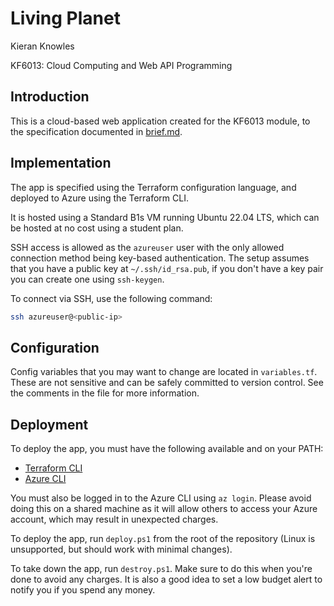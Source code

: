 # Living Planet

Kieran Knowles

KF6013: Cloud Computing and Web API Programming

## Introduction

This is a cloud-based web application created for the KF6013 module, to the specification documented in [brief.md](brief.md).

## Implementation

The app is specified using the Terraform configuration language, and deployed to Azure using the Terraform CLI.

It is hosted using a Standard B1s VM running Ubuntu 22.04 LTS, which can be
hosted at no cost using a student plan.

SSH access is allowed as the `azureuser` user with the only allowed connection
method being key-based authentication. The setup assumes that you have a
public key at `~/.ssh/id_rsa.pub`, if you don't have a key pair you can create
one using `ssh-keygen`.

To connect via SSH, use the following command:

```sh
ssh azureuser@<public-ip>
```

## Configuration

Config variables that you may want to change are located in `variables.tf`.
These are not sensitive and can be safely committed to version control.
See the comments in the file for more information.

## Deployment

To deploy the app, you must have the following available and on your PATH:
- [Terraform CLI](https://www.terraform.io/downloads.html)
- [Azure CLI](https://docs.microsoft.com/en-us/cli/azure/install-azure-cli)

You must also be logged in to the Azure CLI using `az login`. Please avoid
doing this on a shared machine as it will allow others to access your Azure
account, which may result in unexpected charges.

To deploy the app, run `deploy.ps1` from the root of the repository (Linux is unsupported, but should work with minimal changes).

To take down the app, run `destroy.ps1`. Make sure to do this when you're done to avoid any charges. It is also a good idea to set a
low budget alert to notify you if you spend any money.
